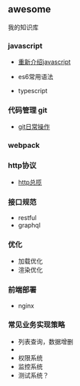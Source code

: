 ## awesome

我的知识库

### javascript
- [重新介绍javascript](
https://developer.mozilla.org/zh-CN/docs/Web/JavaScript/A_re-introduction_to_JavaScript)

- es6常用语法
- typescript


### 代码管理 git
- [git日常操作](/src/git/常用指令.md)


### webpack

### http协议
 - [http总揽](/src/http/readme.md)

### 接口规范

- restful
- graphql

### 优化

- 加载优化
- 渲染优化


### 前端部署

- nginx


### 常见业务实现策略

- 列表查询，数据增删
- 
- 权限系统
- 监控系统
- 测试系统？